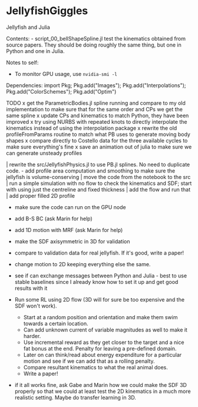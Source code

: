 # JellyfishGiggles

Jellyfish and Julia

Contents:
    - script_00_bellShapeSpline.jl test the kinematics obtained from source papers.
        They should be doing roughly the same thing, but one in Python and one in Julia.

Notes to self:
- To monitor GPU usage, use `nvidia-smi -l`

Dependencies:
    import Pkg; Pkg.add("Images"); Pkg.add("Interpolations"); Pkg.add("ColorSchemes"); Pkg.add("Optim")

TODO
x get the ParametricBodies.jl spline running and compare to my old implementation
    to make sure that for the same order and CPs we get the same spline
x update CPs and kinematics to match Python, they have been improved
    x try using NURBS with repeated knots to directly interpolate the kinematics instead of
        using the interpolation package
    x rewrite the old profileFromParams routine to match what PB uses to generate
        moving body shapes
    x compare directly to Costello data for the three available cycles to make sure
        everything's fine
    x save an animation out of julia to make sure we can generate unsteady profiles

| rewrite the src/JellyfishPhysics.jl to use PB.jl splines. No need to duplicate code.
    - add profile area computation and smoothing to make sure the jellyfish is
        volume-conserving
    | move the code from the notebook to the src
| run a simple simulation with no flow to check the kinematics and SDF; start with using
    just the centreline and fixed thickness
| add the flow and run that
| add proper filled 2D profile

- make sure the code can run on the GPU node
- add B-S BC (ask Marin for help)
- add 1D motion with MRF (ask Marin for help)
- make the SDF axisymmetric in 3D for validation
- compare to validation data for real jellyfish. If it's good, write a paper!

- change motion to 2D keeping everything else the same.
- see if can exchange messages between Python and Julia - best to use stable baselines
    since I already know how to set it up and get good results with it
- Run some RL using 2D flow (3D will for sure be too expensive and the SDF won't work).
    + Start at a random position and orientation and make them swim towards a certain location.
    + Can add unknown current of variable magnitudes as well to make it harder.
    + Use incremental reward as they get closer to the target and a nice fat bonus
        at the end. Penalty for leaving a pre-defined domain.
    + Later on can think/read about energy expenditure for a particular motion
        and see if we can add that as a rolling penalty.
    + Compare resultant kinematics to what the real animal does.
    + Write a paper!
- if it all works fine, ask Gabe and Marin how we could make the SDF 3D properly
    so that we could at least test the 2D kinematics in a much more realistic
    setting. Maybe do transfer learning in 3D.
